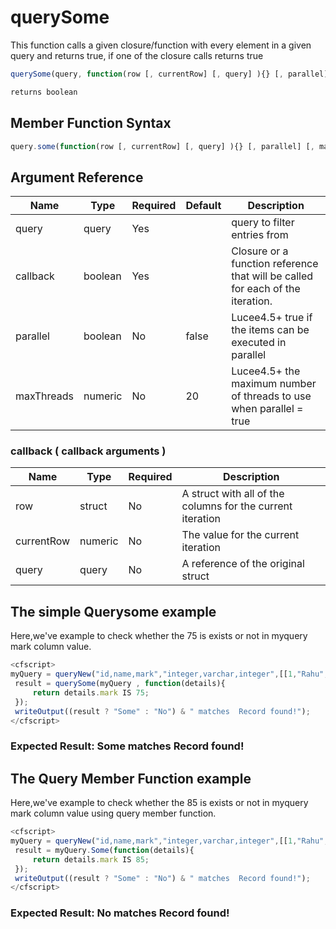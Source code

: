 # querySome

This function calls a given closure/function with every element in a given query and returns true, if one of the closure calls returns true

```javascript
querySome(query, function(row [, currentRow] [, query] ){} [, parallel] [, maxThreads])
```

```javascript
returns boolean
```

## Member Function Syntax

```javascript
query.some(function(row [, currentRow] [, query] ){} [, parallel] [, maxThreads])
```

## Argument Reference

| Name | Type | Required | Default | Description |
| --- | --- | --- | --- | --- |
| query | query | Yes |  | query to filter entries from |
| callback | boolean | Yes |  | Closure or a function reference that will be called for each of the iteration. |
| parallel | boolean | No | false | Lucee4.5+ true if the items can be executed in parallel |
| maxThreads | numeric | No | 20 | Lucee4.5+ the maximum number of threads to use when parallel = true |

### callback ( callback arguments )
| Name | Type | Required | Description |
| --- | --- | --- | --- |
| row | struct | No | A struct with all of the columns for the current iteration
| currentRow | numeric | No | The value for the current iteration
| query | query | No | A reference of the original struct

## The simple Querysome example

Here,we've example to check whether the 75 is exists or not in myquery mark column value.

```javascript
<cfscript>
myQuery = queryNew("id,name,mark","integer,varchar,integer",[[1,"Rahu",75],[2,"Ravi",80]]);
 result = querySome(myQuery , function(details){
	 return details.mark IS 75;
 });
 writeOutput((result ? "Some" : "No") & " matches  Record found!");
</cfscript>
```

### Expected Result: Some matches Record found!

## The Query Member Function example

Here,we've example to check whether the 85 is exists or not in myquery mark column value using query member function.

```javascript
<cfscript>
myQuery = queryNew("id,name,mark","integer,varchar,integer",[[1,"Rahu",75],[2,"Ravi",80]]);
 result = myQuery.Some(function(details){
	 return details.mark IS 85;
 });
 writeOutput((result ? "Some" : "No") & " matches  Record found!");
</cfscript>
```

### Expected Result: No matches Record found!
